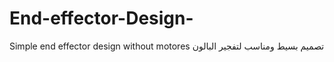 # End-effector-Design-
Simple end effector design without motores
تصميم بسيط ومناسب لتفجير البالون 
